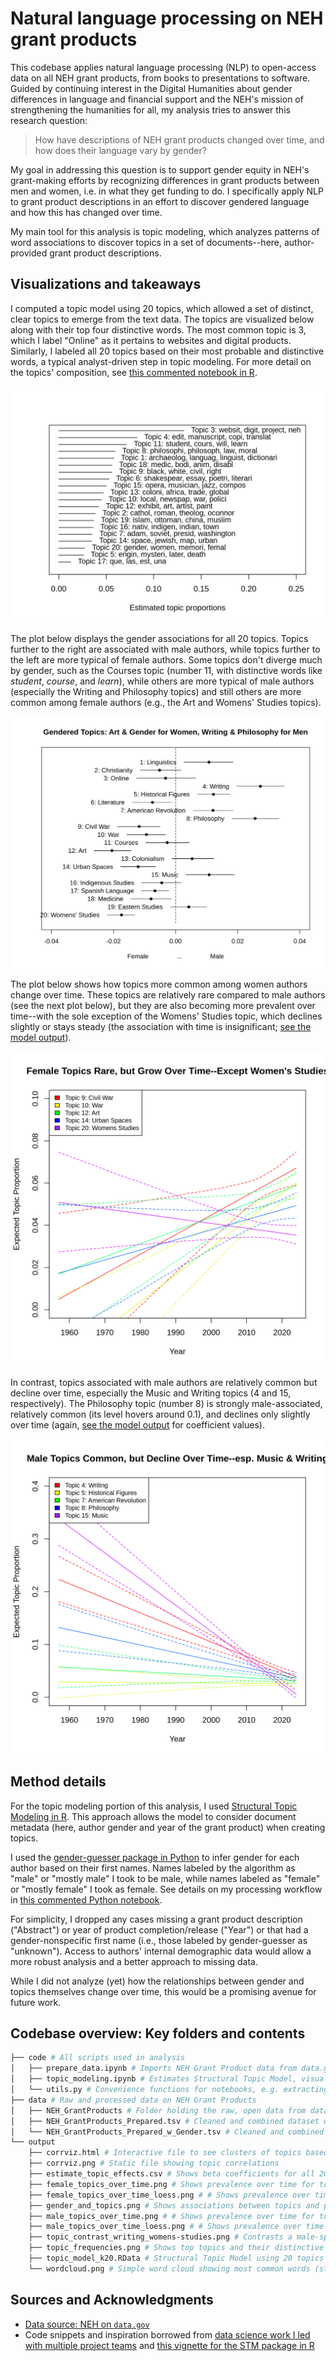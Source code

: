 # Natural language processing on NEH grant products

This codebase applies natural language processing (NLP) to open-access data on all NEH grant products, from books to presentations to software. Guided by continuing interest in the Digital Humanities about gender differences in language and financial support and the NEH's mission of strengthening the humanities for all, my analysis tries to answer this research question:

> How have descriptions of NEH grant products changed over time, and how does their language vary by gender? 

My goal in addressing this question is to support gender equity in NEH's grant-making efforts by recognizing differences in grant products between men and women, i.e. in what they get funding to do. I specifically apply NLP to grant product descriptions in an effort to discover gendered language and how this has changed over time. 

My main tool for this analysis is topic modeling, which analyzes patterns of word associations to discover topics in a set of documents--here, author-provided grant product descriptions.


## Visualizations and takeaways

I computed a topic model using 20 topics, which allowed a set of distinct, clear topics to emerge from the text data. The topics are visualized below along with their top four distinctive words. The most common topic is 3, which I label "Online" as it pertains to websites and digital products. Similarly, I labeled all 20 topics based on their most probable and distinctive words, a typical analyst-driven step in topic modeling. For more detail on the topics' composition, see [this commented notebook in R](https://github.com/jhaber-zz/neh-nlp/blob/main/code/topic_modeling.ipynb). 

![Topic frequencies](output/topic_frequencies.png)

The plot below displays the gender associations for all 20 topics. Topics further to the right are associated with male authors, while topics further to the left are more typical of female authors. Some topics don't diverge much by gender, such as the Courses topic (number 11, with distinctive words like _student_, _course_, and _learn_), while others are more typical of male authors (especially the Writing and Philosophy topics) and still others are more common among female authors (e.g., the Art and Womens' Studies topics).

![Topics' associations with gender](output/gender_and_topics.png)

The plot below shows how topics more common among women authors change over time. These topics are relatively rare compared to male authors (see the next plot below), but they are also becoming more prevalent over time--with the sole exception of the Womens' Studies topic, which declines slightly or stays steady (the association with time is insignificant; [see the model output](https://github.com/jhaber-zz/neh-nlp/blob/main/output/estimate_topic_effects.csv)). 

![Female topics over time](output/female_topics_over_time.png)

In contrast, topics associated with male authors are relatively common but decline over time, especially the Music and Writing topics (4 and 15, respectively). The Philosophy topic (number 8) is strongly male-associated, relatively common (its level hovers around 0.1), and declines only slightly over time (again, [see the model output](https://github.com/jhaber-zz/neh-nlp/blob/main/output/estimate_topic_effects.csv) for coefficient values).

![Male topics over time](output/male_topics_over_time.png)


## Method details

For the topic modeling portion of this analysis, I used [Structural Topic Modeling in R](https://www.structuraltopicmodel.com/). This approach allows the model to consider document metadata (here, author gender and year of the grant product) when creating topics. 

I used the [gender-guesser package in Python](https://pypi.org/project/gender-guesser/) to infer gender for each author based on their first names. Names labeled by the algorithm as "male" or "mostly male" I took to be male, while names labeled as "female" or "mostly female" I took as female. See details on my processing workflow in [this commented Python notebook](https://github.com/jhaber-zz/neh-nlp/blob/main/code/prepare_data.ipynb).

For simplicity, I dropped any cases missing a grant product description ("Abstract") or year of product completion/release ("Year") or that had a gender-nonspecific first name (i.e., those labeled by gender-guesser as "unknown"). Access to authors' internal demographic data would allow a more robust analysis and a better approach to missing data. 

While I did not analyze (yet) how the relationships between gender and topics themselves change over time, this would be a promising avenue for future work.


## Codebase overview: Key folders and contents

```bash
├── code # All scripts used in analysis
│   ├── prepare_data.ipynb # Imports NEH Grant Product data from data.gov, combines the different product types into one DataFrame, infers author gender, and cleans and filters data to prepare for natural language processing
│   ├── topic_modeling.ipynb # Estimates Structural Topic Model, visualizes model topics, and analyzes associations between topics and author gender
│   └── utils.py # Convenience functions for notebooks, e.g. extracting zip files and cleaning text
├── data # Raw and processed data on NEH Grant Products
│   ├── NEH_GrantProducts # Folder holding the raw, open data from data.gov (.xml and .xsd files)
│   ├── NEH_GrantProducts_Prepared.tsv # Cleaned and combined dataset with NEH Grant Products' ID, Abstract, Year, and ProductType; any cases missing data were removed
│   └── NEH_GrantProducts_Prepared_w_Gender.tsv # Cleaned and combined dataset with NEH Grant Products' ID, Abstract, Year, ProductType, and Gender; any cases missing data were removed, including gender-nonspecific first names
└── output
    ├── corrviz.html # Interactive file to see clusters of topics based on correlations
    ├── corrviz.png # Static file showing topic correlations
    ├── estimate_topic_effects.csv # Shows beta coefficients for all 20 topics in linear regression predicting topic prevalence using gender & year
    ├── female_topics_over_time.png # Shows prevalence over time for topics more common in works by female authors, using simple linear regression
    ├── female_topics_over_time_loess.png # # Shows prevalence over time for topics more common in works by female authors, using local regression (LOESS) to allow curves
    ├── gender_and_topics.png # Shows associations between topics and predicted author gender
    ├── male_topics_over_time.png # # Shows prevalence over time for topics more common in works by male authors, using simple linear regression
    ├── male_topics_over_time_loess.png # # Shows prevalence over time for topics more common in works by female authors, using local regression (LOESS) to allow curves
    ├── topic_contrast_writing_womens-studies.png # Contrasts a male-specific topic (Writing) with a female-specific topic (Womens' Studies)
    ├── topic_frequencies.png # Shows top topics and their distinctive words (without my labels)
    ├── topic_model_k20.RData # Structural Topic Model using 20 topics
    └── wordcloud.png # Simple word cloud showing most common words (stemmed) in corpus; words are scaled bv frequency
```

## Sources and Acknowledgments

* [Data source: NEH on `data.gov`](https://catalog.data.gov/organization/neh-gov)
* Code snippets and inspiration borrowed from [data science work I led with multiple project teams](https://github.com/comp-strat/text_analysis/tree/master/topic_modeling) and [this vignette for the STM package in R](https://cran.r-project.org/web/packages/stm/vignettes/stmVignette.pdf) 
